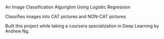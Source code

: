 An Image Classification Algorighm Using Logistic Regression

Classifies images into CAT pictures and NON-CAT pictures

Built this project while taking a coursera specialization in Deep Learning by Andrew Ng.
